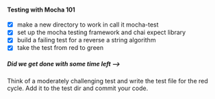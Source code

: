 #### Testing with Mocha 101

  - [X] make a new directory to work in call it mocha-test
  - [X] set up the mocha testing framework and chai expect library
  - [X] build a failing test for a reverse a string algorithm
  - [X] take the test from red to green

##### Did we get done with some time left -->

Think of a moderately challenging test and write the test file for the red cycle.  Add it to the test dir and commit your code.
